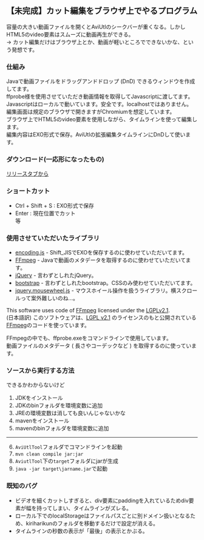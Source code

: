 ## 【未完成】カット編集をブラウザ上でやるプログラム   

容量の大きい動画ファイルを開くとAviUtlのシークバーが重くなる。しかしHTML5のvideo要素はスムーズに動画再生ができる。  
→ カット編集だけはブラウザ上とか、動画が軽いところでできないかな、という発想です。   

### 仕組み

Javaで動画ファイルをドラッグアンドドロップ (DnD) できるウィンドウを作成してます。   
ffprobe様を使用させていただき動画情報を取得してJavascriptに渡してます。   
Javascriptはローカルで動いています。安全です。localhostではありません。   
編集画面は規定のブラウザで開きますがChromiumを想定しています。   
ブラウザ上でHTML5のvideo要素を使用しながら、タイムラインを使って編集します。   
編集内容はEXO形式で保存。AviUtlの拡張編集タイムラインにDnDして使います。

### ダウンロード(一応形になったもの)

[リリースタブから](https://github.com/tkgwku/cut-into-exo/releases)   

### ショートカット

* Ctrl + Shift + S : EXO形式で保存   
* Enter : 現在位置でカット  
等

### 使用させていただいたライブラリ
- [encoding.js](https://github.com/polygonplanet/encoding.js) - Shift_JISでEXOを保存するのに使わせていただいてます。
- [FFmpeg](https://www.ffmpeg.org/) - Javaで動画のメタデータを取得するのに使わせていただいてます。
- [jQuery](https://jquery.com/) - 言わずとしれたjQuery。
- [bootstrap](https://getbootstrap.com/) - 言わずとしれたbootstrap。CSSのみ使わせていただいてます。
- [jquery.mousewheel.js](https://github.com/jquery/jquery-mousewheel) - マウスホイール操作を扱うライブラリ。横スクロールって案外難しいのね...。

This software uses code of [FFmpeg](http://ffmpeg.org) licensed under the [LGPLv2.1](http://www.gnu.org/licenses/old-licenses/lgpl-2.1.html).   
(日本語訳) このソフトウェアは、[LGPL v2.1](http://www.gnu.org/licenses/old-licenses/lgpl-2.1.html) のライセンスのもと公開されている[FFmpeg](http://ffmpeg.org)のコードを使っています。   

FFmpegの中でも、ffprobe.exeをコマンドラインで使用しています。   
動画ファイルのメタデータ ( 長さやコーデックなど ) を取得するのに使っています。   

### ソースから実行する方法

できるかわからないけど

1. JDKをインストール
2. JDKのbinフォルダを環境変数に追加
3. JREの環境変数は消しても良いんじゃないかな
4. mavenをインストール
5. mavenのbinフォルダを環境変数に追加
---
6. `AviUtlTool`フォルダでコマンドラインを起動
7. ```mvn clean compile jar:jar```
8. `AviutlTool`下の`target`フォルダにjarが生成
9. ```java -jar target\jarname.jar```で起動

### 既知のバグ

- ビデオを細くカットしすぎると、div要素にpaddingを入れているためdiv要素が幅を持ってしまい、タイムラインがズレる。   
- ローカル下でのlocalStorageはファイルパスごとに別ドメイン扱いとなるため、kiriharikunのフォルダを移動するだけで設定が消える。
- タイムラインの秒数の表示が「最後」の表示とかぶる。
